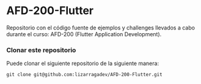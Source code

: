 # AFD-200-Flutter

Repositorio con el código fuente de ejemplos y challenges llevados a cabo durante el curso: AFD-200 (Flutter Application Development).

### Clonar este repositorio

Puede clonar el siguiente repositorio de la siguiente manera:
~~~
git clone git@github.com:lizarragadev/AFD-200-Flutter.git
~~~


